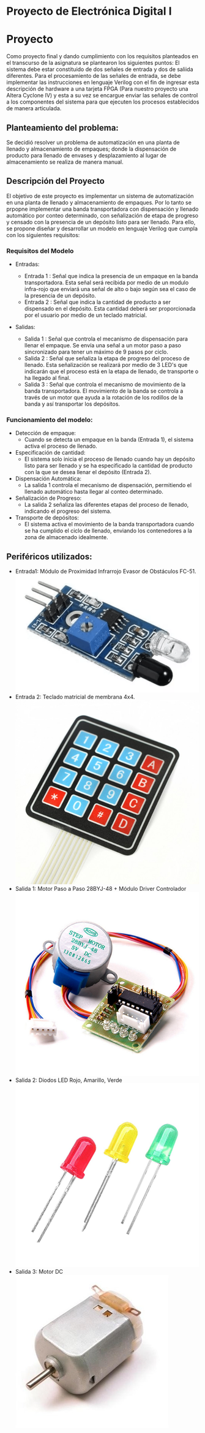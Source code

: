 # Proyecto de Electrónica Digital I
# Proyecto

Como proyecto final y dando cumplimiento con los requisitos planteados en el transcurso de la asignatura se plantearon los siguientes puntos: El sistema debe estar constituido de dos señales de entrada y dos de saliida diferentes. Para el procesamiento de las señales de entrada, se debe implementar las instrucciones en lenguaje Verilog con el fin de ingresar esta descripción de hardware a una tarjeta FPGA (Para nuestro proyecto una Altera Cyclone IV) y esta a su vez se encargue enviar las señales de control a los componentes del sistema para que ejecuten los procesos establecidos de manera articulada.

## Planteamiento del problema: 
Se decidió resolver un problema de automatización en una planta de llenado y almacenamiento de empaques; donde la dispensación de producto para llenado de envases y desplazamiento al lugar de almacenamiento se realiza de manera manual. 
## Descripción del Proyecto
El objetivo de este proyecto es implementar un sistema de automatización en una planta de llenado y almacenamiento de empaques. Por lo tanto se prpopne implementar una banda transportadora con dispensación y llenado automático por conteo determinado, con señalización de etapa de progreso y censado con la presencia de un depósito listo para ser llenado.   Para ello, se propone diseñar y desarrollar un modelo en lenguaje Verilog que cumpla con los siguientes requisitos:
### Requisitos del Modelo
  - Entradas:

    - Entrada 1 : Señal que indica la presencia de un empaque en la banda transportadora. Esta señal será recibida por medio de un modulo infra-rojo que enviará una señal de alto o bajo según sea el caso de la presencia de un depósito. 
    - Entrada 2 : Señal que indica la cantidad de producto a ser dispensado en el depósito. Esta cantidad deberá ser proporcionada por el usuario por medio de un teclado matricial. 
  - Salidas:

    - Salida 1 : Señal que controla el mecanismo de dispensación para llenar el empaque. Se envía una señal a un motor paso a paso sincronizado para tener un máximo de 9 pasos por ciclo. 
    - Salida 2 : Señal que señaliza la etapa de progreso del proceso de llenado. Esta señalización se realizará por medio de 3 LED's que indicarán que el proceso está en la etapa de llenado, de transporte o ha llegado al final. 
    - Salida 3 : Señal que controla el mecanismo de movimiento de la banda transportadora. El movimiento de la banda se controla a través de un motor que ayuda a la rotación de los rodillos de la banda y así transportar los depósitos. 
### Funcionamiento del modelo: 
  - Detección de empaque:
    - Cuando se detecta un empaque en la banda (Entrada 1), el sistema activa el proceso de llenado.
  - Especificación de cantidad:
    - El sistema solo inicia el proceso de llenado cuando hay un depósito listo para ser llenado y se ha especificado la cantidad de producto con la que se desea llenar el depósito (Entrada 2).
  - Dispensación Automática:
    - La salida 1 controla el mecanismo de dispensación, permitiendo el llenado automático hasta llegar al conteo determinado.
  - Señalización de Progreso:
    - La salida 2 señaliza las diferentes etapas del proceso de llenado, indicando el progreso del sistema.
  - Transporte de depósitos:
    - El sistema activa el movimiento de la banda transportadora cuando se ha cumplido el ciclo de llenado, enviando los contenedores a la zona de almacenado idealmente.

## Periféricos utilizados: 
  - Entrada1: Módulo de Proximidad Infrarrojo Evasor de Obstáculos FC-51.
    ![Infrarojo](modulo.png)
  - Entrada 2: Teclado matricial de membrana 4x4.
    ![Teclado](teclado.jpg)
  - Salida 1: Motor Paso a Paso 28BYJ-48 + Módulo Driver Controlador
    ![PasoaPaso](pasoapaso.png)
  - Salida 2: Diodos LED Rojo, Amarillo, Verde
    ![Led](leds.jpg)
  - Salida 3: Motor DC
    ![motor](motor.jpg)
